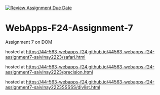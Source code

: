 [![Review Assignment Due Date](https://classroom.github.com/assets/deadline-readme-button-22041afd0340ce965d47ae6ef1cefeee28c7c493a6346c4f15d667ab976d596c.svg)](https://classroom.github.com/a/NPDM3uFp)
# WebApps-F24-Assignment-7
Assignment 7 on DOM

hosted at <https://44-563-webapps-f24.github.io/44563-webapps-f24-assignment7-saivinay2223/safari.html>

hosted at <https://44-563-webapps-f24.github.io/44563-webapps-f24-assignment7-saivinay2223/precision.html>

hosted at <https://44-563-webapps-f24.github.io/44563-webapps-f24-assignment7-saivinay2223SSSSS/divlist.html>